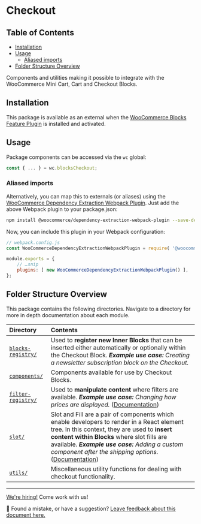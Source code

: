 # Checkout <!-- omit in toc -->

## Table of Contents <!-- omit in toc -->

-   [Installation](#installation)
-   [Usage](#usage)
    -   [Aliased imports](#aliased-imports)
-   [Folder Structure Overview](#folder-structure-overview)

Components and utilities making it possible to integrate with the WooCommerce Mini Cart, Cart and Checkout Blocks.

## Installation

This package is available as an external when the [WooCommerce Blocks Feature Plugin](https://wordpress.org/plugins/woo-gutenberg-products-block/) is installed and activated.

## Usage

Package components can be accessed via the `wc` global:

```js
const { ... } = wc.blocksCheckout;
```

### Aliased imports

Alternatively, you can map this to externals (or aliases) using the [WooCommerce Dependency Extraction Webpack Plugin](https://github.com/woocommerce/woocommerce-admin/tree/main/packages/dependency-extraction-webpack-plugin). Just add the above Webpack plugin to your package.json:

```bash
npm install @woocommerce/dependency-extraction-webpack-plugin --save-dev
```

Now, you can include this plugin in your Webpack configuration:

```js
// webpack.config.js
const WooCommerceDependencyExtractionWebpackPlugin = require( '@woocommerce/dependency-extraction-webpack-plugin' );

module.exports = {
	// …snip
	plugins: [ new WooCommerceDependencyExtractionWebpackPlugin() ],
};
```

## Folder Structure Overview

This package contains the following directories. Navigate to a directory for more in depth documentation about each module.

| Directory                               | Contents                                                                                                                                                                                                                                                                                                               |
| :-------------------------------------- | :--------------------------------------------------------------------------------------------------------------------------------------------------------------------------------------------------------------------------------------------------------------------------------------------------------------------- |
| [`blocks-registry/`](./blocks-registry) | Used to **register new Inner Blocks** that can be inserted either automatically or optionally within the Checkout Block. _**Example use case:** Creating a newsletter subscription block on the Checkout._                                                                                                             |
| [`components/`](./components)           | Components available for use by Checkout Blocks.                                                                                                                                                                                                                                                                       |
| [`filter-registry/`](./filter-registry) | Used to **manipulate content** where filters are available. _**Example use case:** Changing how prices are displayed._ ([Documentation](./filter-registry))                                                                                                                                                            |
| [`slot/`](./slot)                       | Slot and Fill are a pair of components which enable developers to render in a React element tree. In this context, they are used to **insert content within Blocks** where slot fills are available. _**Example use case:** Adding a custom component after the shipping options._ ([Documentation](./slot/README.md)) |
| [`utils/`](./utils)                     | Miscellaneous utility functions for dealing with checkout functionality.                                                                                                                                                                                                                                               |

<!-- FEEDBACK -->

---

[We're hiring!](https://woocommerce.com/careers/) Come work with us!

🐞 Found a mistake, or have a suggestion? [Leave feedback about this document here.](https://github.com/woocommerce/woocommerce-blocks/issues/new?assignees=&labels=type%3A+documentation&template=--doc-feedback.md&title=Feedback%20on%20./packages/checkout/README.md)

<!-- /FEEDBACK -->

